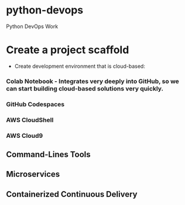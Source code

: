 # python-devops
Python DevOps Work

# Create a project scaffold

* Create development environment that is cloud-based:
### Colab Notebook - Integrates very deeply into GitHub, so we can start building cloud-based solutions very quickly.
### GitHub Codespaces
### AWS CloudShell
### AWS Cloud9


## Command-Lines Tools

## Microservices

## Containerized Continuous Delivery
